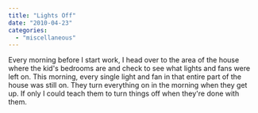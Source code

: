 ```yaml
---
title: "Lights Off"
date: "2010-04-23"
categories: 
  - "miscellaneous"
---
```


Every morning before I start work, I head over to the area of the house where the kid's bedrooms are and check to see what lights and fans were left on. This morning, every single light and fan in that entire part of the house was still on. They turn everything on in the morning when they get up. If only I could teach them to turn things off when they're done with them.
